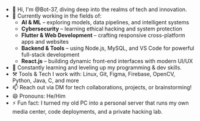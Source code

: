 - 👋 Hi, I'm @Bot-37, diving deep into the realms of tech and innovation.
- 🔭 Currently working in the fields of:
  - **AI & ML** – exploring models, data pipelines, and intelligent systems
  - **Cybersecurity** – learning ethical hacking and system protection
  - **Flutter & Web Development** – crafting responsive cross-platform apps and websites
  - **Backend & Tools** – using Node.js, MySQL, and VS Code for powerful full-stack development
  - **React.js** – building dynamic front-end interfaces with modern UI/UX
- 🧠 Constantly learning and leveling up my programming & dev skills.
- ⚒️ Tools & Tech I work with: Linux, Git, Figma, Firebase, OpenCV, Python, Java, C, and more
- 📫 Reach out via DM for tech collaborations, projects, or brainstorming!
- 😄 Pronouns: He/Him
- ⚡ Fun fact: I turned my old PC into a personal server that runs my own media center, code deployments, and a private hacking lab.

<!---
Bot-37/Bot-37 is a ✨ special ✨ repository because its `README.md` (this file) appears on your GitHub profile.
You can click the Preview link to take a look at your changes.
--->
